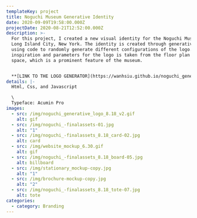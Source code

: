```yaml
---
templateKey: project
title: Noguchi Museum Generative Identity
date: 2020-09-09T19:58:00.000Z
projectDate: 2020-08-21T12:52:00.000Z
description: >-
  For this project, I created a new visual identity for the Noguchi Museum in
  Long Island City, New York. The identity is created through generative design,
  using code to randomly generate different configurations of the logo.The
  inspiration and parameters for the logo is taken from the floor plan of the
  space, which is a prominent feature of the museum. 


  **[LINK TO THE LOGO GENERATOR](https://wanhsiu.github.io/noguchi_generative_logo/)**
details: |-
  Html, Css, and Javascript

  \
  Typeface: Acumin Pro
images:
  - src: /img/noguchi_generative_logo_8.18_v2.gif
    alt: gif
  - src: /img/noguchi_-finalassets-01.jpg
    alt: "1"
  - src: /img/noguchi_-finalassets_8.18_card-02.jpg
    alt: card
  - src: /img/website_mockup_6.30.gif
    alt: gif
  - src: /img/noguchi_-finalassets_8.18_board-05.jpg
    alt: billboard
  - src: /img/stationary_mockup-copy.jpg
    alt: "1"
  - src: /img/brochure-mockup-copy.jpg
    alt: "2"
  - src: /img/noguchi_-finalassets_8.18_tote-07.jpg
    alt: tote
categories:
  - category: Branding
---
```

